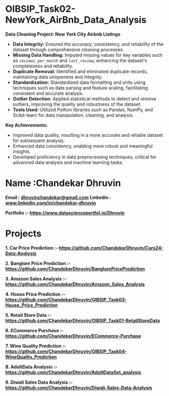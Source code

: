 # OIBSIP_Task02-NewYork_AirBnb_Data_Analysis


**Data Cleaning Project: New York City Airbnb Listings**
  - **Data Integrity:** Ensured the accuracy, consistency, and reliability of the dataset through comprehensive cleaning processes.
  - **Missing Data Handling:** Imputed missing values for key variables such as `reviews_per_month` and `last_review`, enhancing the dataset's completeness and reliability.
  - **Duplicate Removal:** Identified and eliminated duplicate records, maintaining data uniqueness and integrity.
  - **Standardization:** Standardized data formatting and units using techniques such as date parsing and feature scaling, facilitating consistent and accurate analysis.
  - **Outlier Detection:** Applied statistical methods to detect and remove outliers, improving the quality and robustness of the dataset.
  - **Tools Used:** Utilized Python libraries such as Pandas, NumPy, and Scikit-learn for data manipulation, cleaning, and analysis.

**Key Achievements:**
  - Improved data quality, resulting in a more accurate and reliable dataset for subsequent analysis.
  - Enhanced data consistency, enabling more robust and meaningful insights.
  - Developed proficiency in data preprocessing techniques, critical for advanced data analysis and machine learning tasks.


# Name :Chandekar Dhruvin

**Email : dhruvinchandekar@gmail.com**
**Linkedin : www.linkedin.com/in/chandekar-dhruvin**

**Portfolio :- https://www.datascienceportfol.io/Dhruvin**

# Projects
**1. Car Price Prediction :- https://github.com/ChandekarDhruvin/Cars24-Data-Analysis**

**2. Banglore Price Prediction :- https://github.com/ChandekarDhruvin/BanglorePricePrediction**

**3. Amazon Sales Analysis :- https://github.com/ChandekarDhruvin/Amazon_Sales_Analysis**

**4. House Price Prediction :- https://github.com/ChandekarDhruvin/OIBSIP_Task03-House_Price_Prediction**

**5.  Retail Store Data :- https://github.com/ChandekarDhruvin/OIBSIP_Task01-RetailStoreData**

**6.  ECommerce Purchase :- https://github.com/ChandekarDhruvin/ECommerce-Purchase**

**7. Wine Quality Prediction :- https://github.com/ChandekarDhruvin/OIBSIP_Task04-WineQuality_Prediction**

**8. AdultData Analysis :- https://github.com/ChandekarDhruvin/AdultDataSet_analysis**

**9. Diwali Sales Data Analysis :- https://github.com/ChandekarDhruvin/Diwali-Sales-Data-Analysis**
